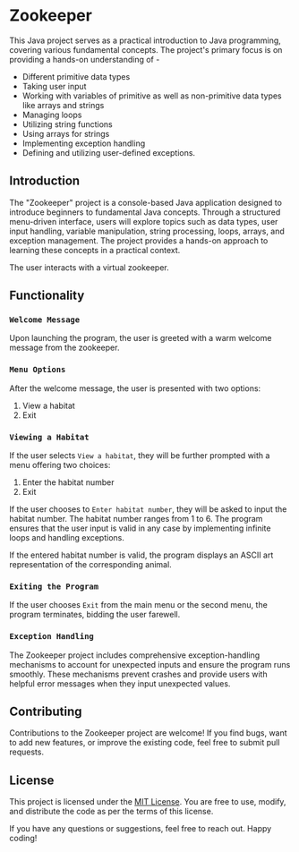 # Zookeeper

This Java project serves as a practical introduction to Java programming, covering various fundamental concepts. The project's primary focus is on providing a hands-on understanding of -
- Different primitive data types
- Taking user input
- Working with variables of primitive as well as non-primitive data types like arrays and strings
- Managing loops
- Utilizing string functions
- Using arrays for strings
- Implementing exception handling
- Defining and utilizing user-defined exceptions.

## Introduction

The "Zookeeper" project is a console-based Java application designed to introduce beginners to fundamental Java concepts. Through a structured menu-driven interface, users will explore topics such as data types, user input handling, variable manipulation, string processing, loops, arrays, and exception management. The project provides a hands-on approach to learning these concepts in a practical context.

The user interacts with a virtual zookeeper.

## Functionality

### `Welcome Message`
Upon launching the program, the user is greeted with a warm welcome message from the zookeeper.

### `Menu Options`
After the welcome message, the user is presented with two options:
1. View a habitat
2. Exit

### `Viewing a Habitat`
If the user selects `View a habitat`, they will be further prompted with a menu offering two choices:
1. Enter the habitat number
2. Exit

If the user chooses to `Enter habitat number`, they will be asked to input the habitat number. The habitat number ranges from 1 to 6. The program ensures that the user input is valid in any case by implementing infinite loops and handling exceptions.

If the entered habitat number is valid, the program displays an ASCII art representation of the corresponding animal.

### `Exiting the Program`

If the user chooses `Exit` from the main menu or the second menu, the program terminates, bidding the user farewell.

### `Exception Handling`
The Zookeeper project includes comprehensive exception-handling mechanisms to account for unexpected inputs and ensure the program runs smoothly. These mechanisms prevent crashes and provide users with helpful error messages when they input unexpected values.

## Contributing
Contributions to the Zookeeper project are welcome! If you find bugs, want to add new features, or improve the existing code, feel free to submit pull requests.

## License
This project is licensed under the [MIT License](LICENSE). You are free to use, modify, and distribute the code as per the terms of this license.

If you have any questions or suggestions, feel free to reach out. Happy coding!
